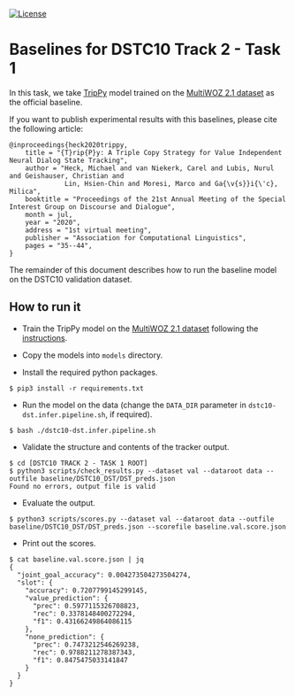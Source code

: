 [![License](https://img.shields.io/badge/License-Apache%202.0-blue.svg)](https://opensource.org/licenses/Apache-2.0)

# Baselines for DSTC10 Track 2 - Task 1

In this task, we take [TripPy](https://gitlab.cs.uni-duesseldorf.de/general/dsml/trippy-public/-/tree/master) model trained on the [MultiWOZ 2.1 dataset](https://github.com/budzianowski/multiwoz) as the official baseline.

If you want to publish experimental results with this baselines, please cite the following article:
```
@inproceedings{heck2020trippy,
    title = "{T}rip{P}y: A Triple Copy Strategy for Value Independent Neural Dialog State Tracking",
    author = "Heck, Michael and van Niekerk, Carel and Lubis, Nurul and Geishauser, Christian and
              Lin, Hsien-Chin and Moresi, Marco and Ga{\v{s}}i{\'c}, Milica",
    booktitle = "Proceedings of the 21st Annual Meeting of the Special Interest Group on Discourse and Dialogue",
    month = jul,
    year = "2020",
    address = "1st virtual meeting",
    publisher = "Association for Computational Linguistics",
    pages = "35--44",
}
```

The remainder of this document describes how to run the baseline model on the DSTC10 validation dataset.

## How to run it

* Train the TripPy model on the [MultiWOZ 2.1 dataset](https://github.com/budzianowski/multiwoz) following the [instructions](https://gitlab.cs.uni-duesseldorf.de/general/dsml/trippy-public/-/tree/master).

* Copy the models into `models` directory.

* Install the required python packages.
```
$ pip3 install -r requirements.txt
```

* Run the model on the data (change the `DATA_DIR` parameter in `dstc10-dst.infer.pipeline.sh`, if required).
```
$ bash ./dstc10-dst.infer.pipeline.sh
```

* Validate the structure and contents of the tracker output.
``` shell
$ cd [DSTC10 TRACK 2 - TASK 1 ROOT]
$ python3 scripts/check_results.py --dataset val --dataroot data --outfile baseline/DSTC10_DST/DST_preds.json 
Found no errors, output file is valid
```

* Evaluate the output.
``` shell
$ python3 scripts/scores.py --dataset val --dataroot data --outfile baseline/DSTC10_DST/DST_preds.json --scorefile baseline.val.score.json
```

* Print out the scores.
``` shell
$ cat baseline.val.score.json | jq
{
  "joint_goal_accuracy": 0.004273504273504274,
  "slot": {
    "accuracy": 0.7207799145299145,
    "value_prediction": {
      "prec": 0.5977115326708823,
      "rec": 0.3378148400272294,
      "f1": 0.43166249864086115
    },
    "none_prediction": {
      "prec": 0.7473212546269238,
      "rec": 0.9788211278387343,
      "f1": 0.8475475033141847
    }
  }
}
```
